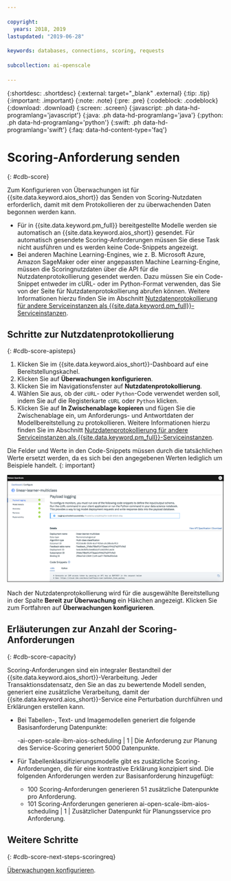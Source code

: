 ```yaml
---

copyright:
  years: 2018, 2019
lastupdated: "2019-06-28"

keywords: databases, connections, scoring, requests

subcollection: ai-openscale

---
```


{:shortdesc: .shortdesc}
{:external: target="_blank" .external}
{:tip: .tip}
{:important: .important}
{:note: .note}
{:pre: .pre}
{:codeblock: .codeblock}
{:download: .download}
{:screen: .screen}
{:javascript: .ph data-hd-programlang='javascript'}
{:java: .ph data-hd-programlang='java'}
{:python: .ph data-hd-programlang='python'}
{:swift: .ph data-hd-programlang='swift'}
{:faq: data-hd-content-type='faq'}

# Scoring-Anforderung senden
{: #cdb-score}

Zum Konfigurieren von Überwachungen ist für {{site.data.keyword.aios_short}} das Senden von Scoring-Nutzdaten erforderlich, damit mit dem Protokollieren der zu überwachenden Daten begonnen werden kann.

- Für in {{site.data.keyword.pm_full}} bereitgestellte Modelle werden sie automatisch an {{site.data.keyword.aios_short}} gesendet. Für automatisch gesendete Scoring-Anforderungen müssen Sie diese Task nicht ausführen und es werden keine Code-Snippets angezeigt.
- Bei anderen Machine Learning-Engines, wie z. B. Microsoft Azure, Amazon SageMaker oder einer angepassten Machine Learning-Engine, müssen die Scoringnutzdaten über die API für die Nutzdatenprotokollierung gesendet werden. Dazu müssen Sie ein Code-Snippet entweder im cURL- oder im Python-Format verwenden, das Sie von der Seite für Nutzdatenprotokollierung abrufen können. Weitere Informationen hierzu finden Sie im Abschnitt [Nutzdatenprotokollierung für andere Serviceinstanzen als {{site.data.keyword.pm_full}}-Serviceinstanzen](/docs/services/ai-openscale?topic=ai-openscale-cml-connect).

## Schritte zur Nutzdatenprotokollierung
{: #cdb-score-apisteps}

1. Klicken Sie im {{site.data.keyword.aios_short}}-Dashboard auf eine Bereitstellungskachel.
2. Klicken Sie auf **Überwachungen konfigurieren**. 
3. Klicken Sie im Navigationsfenster auf **Nutzdatenprotokollierung**.
2. Wählen Sie aus, ob der `cURL`- oder `Python`-Code verwendet werden soll, indem Sie auf die Registerkarte `cURL` oder `Python` klicken.
3. Klicken Sie auf **In Zwischenablage kopieren** und fügen Sie die Zwischenablage ein, um Anforderungs- und Antwortdaten der Modellbereitstellung zu protokollieren. Weitere Informationen hierzu finden Sie im Abschnitt [Nutzdatenprotokollierung für andere Serviceinstanzen als {{site.data.keyword.pm_full}}-Serviceinstanzen](/docs/services/ai-openscale?topic=ai-openscale-cml-connect).

Die Felder und Werte in den Code-Snippets müssen durch die tatsächlichen Werte ersetzt werden, da es sich bei den angegebenen Werten lediglich um Beispiele handelt.
{: important}

![Datenbank auswählen](images/config-send-scoring.png)

Nach der Nutzdatenprotokollierung wird für die ausgewählte Bereitstellung in der Spalte **Bereit zur Überwachung** ein Häkchen angezeigt. Klicken Sie zum Fortfahren auf **Überwachungen konfigurieren**.

## Erläuterungen zur Anzahl der Scoring-Anforderungen
{: #cdb-score-capacity}

Scoring-Anforderungen sind ein integraler Bestandteil der {{site.data.keyword.aios_short}}-Verarbeitung. Jeder Transaktionsdatensatz, den Sie an das zu bewertende Modell senden, generiert eine zusätzliche Verarbeitung, damit der {{site.data.keyword.aios_short}}-Service eine Perturbation durchführen und Erklärungen erstellen kann.

- Bei Tabellen-, Text- und Imagemodellen generiert die folgende Basisanforderung Datenpunkte:

   -ai-open-scale-ibm-aios-scheduling  | 1 | Die Anforderung zur Planung des Service-Scoring generiert 5000 Datenpunkte.

- Für Tabellenklassifizierungsmodelle gibt es zusätzliche Scoring-Anforderungen, die für eine kontrastive Erklärung konzipiert sind. Die folgenden Anforderungen werden zur Basisanforderung hinzugefügt:

   - 100 Scoring-Anforderungen generieren 51 zusätzliche Datenpunkte pro Anforderung.
   - 101 Scoring-Anforderungen generieren ai-open-scale-ibm-aios-scheduling  | 1 | Zusätzlicher Datenpunkt für Planungsservice pro Anforderung.


## Weitere Schritte
{: #cdb-score-next-steps-scoringreq}

[Überwachungen konfigurieren](https://test.cloud.ibm.com/docs/services/ai-openscale?topic=ai-openscale-mo-config).
